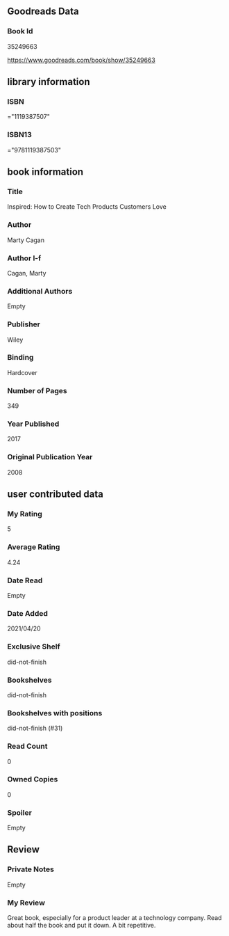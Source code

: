 <!-- This template shows how to bulk convert all columns of data into one markdown file -->
<!-- caveat: substitution key matches column headers from default export. You will get a KeyError if there's a mismatch -->

## Goodreads Data

### Book Id 

35249663

https://www.goodreads.com/book/show/35249663

## library information

### ISBN 
="1119387507"

### ISBN13 
="9781119387503"

## book information

### Title
Inspired: How to Create Tech Products Customers Love

### Author 
Marty Cagan

### Author l-f 
Cagan, Marty

### Additional Authors
Empty

### Publisher 
Wiley

### Binding
Hardcover

### Number of Pages
349

### Year Published
2017

### Original Publication Year 
2008

## user contributed data

### My Rating
5

### Average Rating
4.24

### Date Read
Empty

### Date Added
2021/04/20

### Exclusive Shelf
did-not-finish

### Bookshelves
did-not-finish

### Bookshelves with positions
did-not-finish (#31)

### Read Count
0

### Owned Copies
0

### Spoiler 
Empty

## Review

### Private Notes
Empty

### My Review
Great book, especially for a product leader at a technology company. Read about half the book and put it down. A bit repetitive.